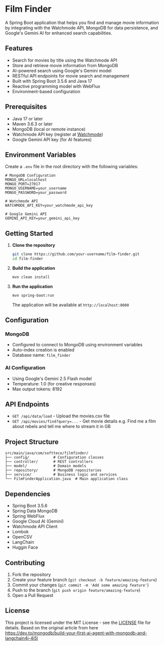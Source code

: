 # Film Finder

A Spring Boot application that helps you find and manage movie information by integrating with the Watchmode API, MongoDB for data persistence, and Google's Gemini AI for enhanced search capabilities.

## Features

- Search for movies by title using the Watchmode API
- Store and retrieve movie information from MongoDB
- AI-powered search using Google's Gemini model
- RESTful API endpoints for movie search and management
- Built with Spring Boot 3.5.6 and Java 17
- Reactive programming model with WebFlux
- Environment-based configuration

## Prerequisites

- Java 17 or later
- Maven 3.6.3 or later
- MongoDB (local or remote instance)
- Watchmode API key (register at [Watchmode](https://www.watchmode.com/))
- Google Gemini API key (for AI features)

## Environment Variables

Create a `.env` file in the root directory with the following variables:

```env
# MongoDB Configuration
MONGO_URL=localhost
MONGO_PORT=27017
MONGO_USERNAME=your_username
MONGO_PASSWORD=your_password

# Watchmode API
WATCHMODE_API_KEY=your_watchmode_api_key

# Google Gemini API
GEMINI_API_KEY=your_gemini_api_key
```

## Getting Started

1. **Clone the repository**
   ```bash
   git clone https://github.com/your-username/film-finder.git
   cd film-finder
   ```

2. **Build the application**
   ```bash
   mvn clean install
   ```

3. **Run the application**
   ```bash
   mvn spring-boot:run
   ```

   The application will be available at `http://localhost:8080`

## Configuration

### MongoDB
- Configured to connect to MongoDB using environment variables
- Auto-index creation is enabled
- Database name: `film_finder`

### AI Configuration
- Using Google's Gemini 2.5 Flash model
- Temperature: 1.0 (for creative responses)
- Max output tokens: 8192

## API Endpoints

- `GET /api/data/load` - Upload the movies.csv file
- `GET /api/movies/find?query=...` - Get movie details e.g. Find me a film about rebels and tell me where to stream it in GB

## Project Structure

```
src/main/java/com/softteco/filmfinder/
├── config/           # Configuration classes
├── controller/       # REST controllers
├── model/            # Domain models
├── repository/       # MongoDB repositories
├── service/          # Business logic and services
└── FilmFinderApplication.java  # Main application class
```

## Dependencies

- Spring Boot 3.5.6
- Spring Data MongoDB
- Spring WebFlux
- Google Cloud AI (Gemini)
- Watchmode API Client
- Lombok
- OpenCSV
- LangChain
- Huggin Face

## Contributing

1. Fork the repository
2. Create your feature branch (`git checkout -b feature/amazing-feature`)
3. Commit your changes (`git commit -m 'Add some amazing feature'`)
4. Push to the branch (`git push origin feature/amazing-feature`)
5. Open a Pull Request

## License

This project is licensed under the MIT License - see the [LICENSE](LICENSE) file for details.
Based on the original article from here https://dev.to/mongodb/build-your-first-ai-agent-with-mongodb-and-langchain4j-4i5l